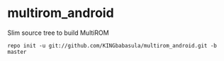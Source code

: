 # multirom_android
Slim source tree to build MultiROM

    repo init -u git://github.com/KINGbabasula/multirom_android.git -b master
